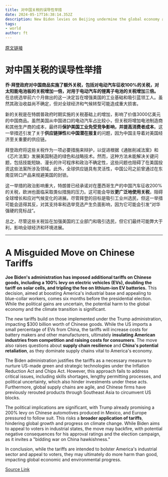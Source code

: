 ```yaml
---
title: 对中国关税的误导性举措
date: 2024-05-17T16:38:14.352Z
description: New Biden levies on Beijing undermine the global economy and the climate transition
tags: 
- world
author: ft
---
```


[原文链接](https://ft.com/content/56685c0b-1bdd-43a5-b039-7bb2cb7c7f87)

# 对中国关税的误导性举措

**乔·拜登政府对中国商品实施了额外关税，包括对电动汽车征收100%的关税，对太阳能电池板的关税增加一倍，对用于电动汽车的锂离子电池的关税增加三倍。** 在总统选举前六个月做出的这一决定旨在增强美国的工业基础和吸引蓝领工人。虽然其政治收益尚不确定，但对全球经济和气候转型可能造成重大损害。

新的关税是在特朗普政府时期实施的关税基础上的增加，影响了价值3000亿美元的中国商品。虽然美国从中国进口的电动汽车占比较小，但关税将增加电池制造商和其他生产商的成本，最终将**保护美国工业免受竞争影响，并提高消费者成本**。这一举措还引发了关于**供应链弹性**和**中国潜在报复**的问题，因为中国主导着对美国经济至关重要的供应链。

拜登政府将这些关税作为一项必要措施来辩护，以促进根据《通胀削减法案》和《芯片法案》发展美国制造的绿色和战略技术。然而，这种方法未能解决关键问题，包括技能短缺、漫长的许可程序和政治不确定性，这些问题也阻碍了在美国投资这些法案所涉及领域。此外，全球供应链具有灵活性，中国公司之前曾通过在东南亚转口产品来规避美国的封锁。

这一举措的政治影响重大，特朗普已经承诺对在墨西哥生产的中国汽车征收200%的关税，欧洲也面临采取类似措施的压力。这可能会导致**更广泛地使用关税**，阻碍全球增长和应对气候变化的进展。尽管拜登的目标是吸引工业州选民，但这一举措可能会适得其反，对其支持率和选举竞选产生负面影响，因为它可能会引发“对华强硬的竞标战”。

总之，尽管这些关税旨在加强美国的工业部门和吸引选民，但它们最终可能弊大于利，影响全球经济和环境进展。

---

# A Misguided Move on Chinese Tariffs 

**Joe Biden's administration has imposed additional tariffs on Chinese goods, including a 100% levy on electric vehicles (EVs), doubling the tariff on solar cells, and tripling the fee on lithium-ion EV batteries.** This decision, aimed at boosting America's industrial base and appealing to blue-collar workers, comes six months before the presidential election. While the political gains are uncertain, the potential harm to the global economy and the climate transition is significant. 

The new tariffs build on those implemented under the Trump administration, impacting $300 billion worth of Chinese goods. While the US imports a small percentage of EVs from China, the tariffs will increase costs for battery makers and other manufacturers, ultimately **insulating American industries from competition and raising costs for consumers**. The move also raises questions about **supply chain resilience** and **China's potential retaliation**, as they dominate supply chains vital to America's economy. 

The Biden administration justifies the tariffs as a necessary measure to nurture US-made green and strategic technologies under the Inflation Reduction Act and Chips Act. However, this approach fails to address critical issues, including skills shortages, lengthy permitting processes, and political uncertainty, which also hinder investments under these acts. Furthermore, global supply chains are agile, and Chinese firms have previously rerouted products through Southeast Asia to circumvent US blocks. 

The political implications are significant, with Trump already promising a 200% levy on Chinese automotives produced in Mexico, and Europe pressured to follow suit. This risks a **broader application of tariffs**, hindering global growth and progress on climate change. While Biden aims to appeal to voters in industrial states, the move may backfire, with potential negative consequences for his approval ratings and the election campaign, as it invites a "bidding war on China hawkishness." 

In conclusion, while the tariffs are intended to bolster America's industrial sector and appeal to voters, they may ultimately do more harm than good, impacting global economic and environmental progress.

[Source Link](https://ft.com/content/56685c0b-1bdd-43a5-b039-7bb2cb7c7f87)

